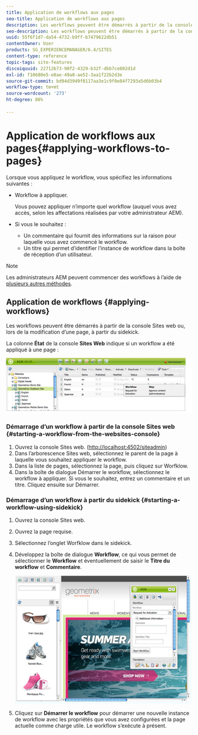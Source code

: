 ```yaml
---
title: Application de workflows aux pages
seo-title: Application de workflows aux pages
description: Les workflows peuvent être démarrés à partir de la console Sites web ou, lors de la modification d’une page, à partir du sidekick.
seo-description: Les workflows peuvent être démarrés à partir de la console Sites web ou, lors de la modification d’une page, à partir du sidekick.
uuid: 55f6f1d7-da54-4732-b9ff-b7479622db51
contentOwner: User
products: SG_EXPERIENCEMANAGER/6.4/SITES
content-type: reference
topic-tags: site-features
discoiquuid: 22712b73-90f2-4329-b32f-dbb7ce802d1d
exl-id: f10680e5-e8ae-49a0-ae52-3aa1f22b2d3e
source-git-commit: bd94d3949f0117aa3e1c9f0e84f7293a5d6b03b4
workflow-type: tm+mt
source-wordcount: '273'
ht-degree: 86%

---
```


# Application de workflows aux pages{#applying-workflows-to-pages}

Lorsque vous appliquez le workflow, vous spécifiez les informations suivantes :

* Workflow à appliquer.

   Vous pouvez appliquer n’importe quel workflow (auquel vous avez accès, selon les affectations réalisées par votre administrateur AEM).
* Si vous le souhaitez :

   * Un commentaire qui fournit des informations sur la raison pour laquelle vous avez commencé le workflow.
   * Un titre qui permet d’identifier l’instance de workflow dans la boîte de réception d’un utilisateur.

>[!NOTE]
>
>Les administrateurs AEM peuvent commencer des workflows à l’aide de [plusieurs autres méthodes](/help/sites-administering/workflows-starting.md).

## Application de workflows {#applying-workflows}

Les workflows peuvent être démarrés à partir de la console Sites web ou, lors de la modification d’une page, à partir du sidekick.

La colonne **État** de la console **Sites Web** indique si un workflow a été appliqué à une page :

![workflowstatus](assets/workflowstatus.png)

### Démarrage d’un workflow à partir de la console Sites web {#starting-a-workflow-from-the-websites-console}

1. Ouvrez la console Sites web. ([http://localhost:4502/siteadmin](http://localhost:4502/siteadmin))
1. Dans l’arborescence Sites web, sélectionnez le parent de la page à laquelle vous souhaitez appliquer le workflow.
1. Dans la liste de pages, sélectionnez la page, puis cliquez sur Worfklow.
1. Dans la boîte de dialogue Démarrer le workflow, sélectionnez le workflow à appliquer. Si vous le souhaitez, entrez un commentaire et un titre. Cliquez ensuite sur Démarrer.

### Démarrage d’un workflow à partir du sidekick  {#starting-a-workflow-using-sidekick}

1. Ouvrez la console Sites web.
1. Ouvrez la page requise.
1. Sélectionnez l’onglet Worfklow dans le sidekick.
1. Développez la boîte de dialogue **Workflow**, ce qui vous permet de sélectionner le **Workflow** et éventuellement de saisir le **Titre du workflow** et **Commentaire**.

   ![workflowstartsidekick](assets/workflowstartsidekick.png)

1. Cliquez sur **Démarrer le workflow** pour démarrer une nouvelle instance de workflow avec les propriétés que vous avez configurées et la page actuelle comme charge utile. Le workflow s’exécute à présent.
